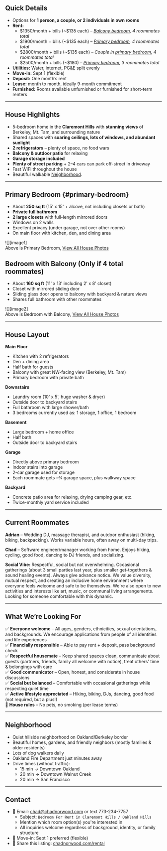 ## **Quick Details**

* Options for **1 person, a couple, or 2 individuals in own rooms**  
* **Rent:**  
  * \$1350/month \+ bills (\~$135 each) – [*Balcony bedroom*](https://docs.google.com/document/d/1w7f6Ms5fgaAzcEbH3lgkoG2WEqNZB_BDpfStQCzMqhQ/edit?fbclid=IwY2xjawMVxyFleHRuA2FlbQIxMABicmlkETFKblVna2pQRm83cW9RNXlDAR45EtNfL0ePRXt-TOmAIipmzW-uRGEthf23s4As8mHvHjCdZcwRSRohnlxV1Q_aem_Oldk0AJKQLomnrhh-N3H4Q&tab=t.0#heading=h.vowlap9aq7cd)*, 4 roommates total*  
  * \$1900/month \+ bills (\~$135 each) – [*Primary bedroom*](https://docs.google.com/document/d/1w7f6Ms5fgaAzcEbH3lgkoG2WEqNZB_BDpfStQCzMqhQ/edit?fbclid=IwY2xjawMVxyFleHRuA2FlbQIxMABicmlkETFKblVna2pQRm83cW9RNXlDAR45EtNfL0ePRXt-TOmAIipmzW-uRGEthf23s4As8mHvHjCdZcwRSRohnlxV1Q_aem_Oldk0AJKQLomnrhh-N3H4Q&tab=t.0#heading=h.x0e0v3ujgvzt)*, 4 roommates total*  
  * \$2800/month \+ bills (\~$135 each) – *Couple in [primary bedroom](#primary-bedroom), 4 roommates total*  
  * \$2500/month \+ bills (\~$180) – [*Primary bedroom*](https://docs.google.com/document/d/1w7f6Ms5fgaAzcEbH3lgkoG2WEqNZB_BDpfStQCzMqhQ/edit?fbclid=IwY2xjawMVxyFleHRuA2FlbQIxMABicmlkETFKblVna2pQRm83cW9RNXlDAR45EtNfL0ePRXt-TOmAIipmzW-uRGEthf23s4As8mHvHjCdZcwRSRohnlxV1Q_aem_Oldk0AJKQLomnrhh-N3H4Q&tab=t.0#heading=h.x0e0v3ujgvzt)*, 3 roommates total*  
* **Utilities:** Water, internet, PG\&E split evenly  
* **Move-in:** Sept 1 (flexible)  
* **Deposit:** One month’s rent  
* **Lease:** month to month, ideally 9-month commitment  
* **Furnished:** Rooms available unfurnished or furnished for short-term renters

---

## **House Highlights**

* 5-bedroom home in the **Claremont Hills** with **stunning views** of Berkeley, Mt. Tam, and surrounding nature  
* Shared spaces with **soaring ceilings, lots of windows, and abundant sunlight**  
* **2 refrigerators** – plenty of space, no food wars  
* **Balcony & outdoor patio** for relaxing  
* **Garage storage included**  
* **Plenty of street parking** \+ 2–4 cars can park off-street in driveway  
* Fast WiFi throughout the house  
* Beautiful walkable [Neighborhood](?tab=t.0#heading=h.goebdfcp8u2b).

---

## **Primary Bedroom** {#primary-bedroom}

* About **250 sq ft** (15' x 15' \+ alcove, not including closets or bath)  
* **Private full bathroom**  
* **2 large closets** with full-length mirrored doors  
* Windows on 2 walls  
* Excellent privacy (under garage, not over other rooms)  
* On main floor with kitchen, den, and dining area

![][image1]  
Above is Primary Bedroom,  [View All House Photos](https://photos.app.goo.gl/i1ddhJcYNHat9c6s9) 

## **Bedroom with Balcony (Only if 4 total roommates)**

* About **160 sq ft** (11' x 13' including 2' x 8' closet)  
* Closet with mirrored sliding door  
* Sliding glass door opens to balcony with backyard & nature views  
* Shares full bathroom with other roommates

![][image2]  
Above is Bedroom with Balcony,  [View All House Photos](https://photos.app.goo.gl/i1ddhJcYNHat9c6s9) 

---

## **House Layout**

**Main Floor**

* Kitchen with 2 refrigerators  
* Den \+ dining area  
* Half bath for guests  
* Balcony with great NW-facing view (Berkeley, Mt. Tam)  
* Primary bedroom with private bath

**Downstairs**

* Laundry room (10' x 5', huge washer & dryer)  
* Outside door to backyard stairs  
* Full bathroom with large shower/bath  
* 3 bedrooms currently used as: 1 storage, 1 office, 1 bedroom

**Basement**

* Large bedroom \+ home office  
* Half bath  
* Outside door to backyard stairs

**Garage**

* Directly above primary bedroom  
* Indoor stairs into garage  
* 2-car garage used for storage  
* Each roommate gets \~¼ garage space, plus walkway space

**Backyard**

* Concrete patio area for relaxing, drying camping gear, etc.  
* Twice-monthly yard service included

---

## **Current Roommates**

**Adrian** – Wedding DJ, massage therapist, and outdoor enthusiast (hiking, biking, backpacking). Works variable hours, often away on multi-day trips.

**Chad** – Software engineer/manager working from home. Enjoys hiking, cycling, good food, dancing to DJ friends, and socializing.

**Social Vibe:** Respectful, social but not overwhelming. Occasional gatherings (about 3 small parties last year, plus smaller get-togethers & sound healing events). Always give advance notice. We value diversity, mutual respect, and creating an inclusive home environment where everyone feels welcome and safe to be themselves. We're also open to new activities and interests like art, music, or communal living arrangements. Looking for someone comfortable with this dynamic.

---

## **What We’re Looking For**

✅ **Everyone welcome** – All ages, genders, ethnicities, sexual orientations, and backgrounds. We encourage applications from people of all identities and life experiences  
✅ **Financially responsible** – Able to pay rent + deposit, pass background check  
✅ **Respectful housemate** – Keep shared spaces clean, communicate about guests (partners, friends, family all welcome with notice), treat others' time & belongings with care  
✅ **Good communicator** – Open, honest, and considerate in house discussions  
✅ **Social but balanced** – Comfortable with occasional gatherings while respecting quiet time  
✅ **Active lifestyle appreciated** – Hiking, biking, DJs, dancing, good food (not required, but a plus!)  
🚫 **House rules** – No pets, no smoking (per lease terms)

---

## **Neighborhood**

* Quiet hillside neighborhood on Oakland/Berkeley border  
* Beautiful homes, gardens, and friendly neighbors (mostly families & older residents)  
* Lots of dog walkers daily  
* Oakland Fire Department just minutes away  
* Drive times (without traffic):  
  * 15 min → Downtown Oakland  
  * 20 min → Downtown Walnut Creek  
  * 20 min → San Francisco

---

## **Contact**

* 📧 Email: [chad@chadnorwood.com](mailto:chad@chadnorwood.com) or text 773-234-7757  
  * Subject: `Bedroom For Rent in Claremont Hills / Oakland Hills`  
  * Mention which room option(s) you're interested in  
  * All inquiries welcome regardless of background, identity, or family structure  
* 📅 Move-in: Sept 1 preferred (flexible)  
* 🔗 Share this listing: [chadnorwood.com/rental](https://chadnorwood.com/rental)


